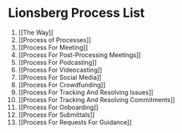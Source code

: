 # Lionsberg Process List

1. [[The Way]]
2. [[Process of Processes]] 
3. [[Process For Meeting]] 
4. [[Process For Post-Processing Meetings]] 
5. [[Process For Podcasting]]  
6. [[Process For Videocasting]] 
7. [[Process For Social Media]]  
8. [[Process For Crowdfunding]] 
9. [[Process For Tracking And Resolving Issues]] 
10. [[Process For Tracking And Resolving Commitments]]  
11. [[Process For Onboarding]] 
12. [[Process For Submittals]] 
13. [[Process For Requests For Guidance]] 